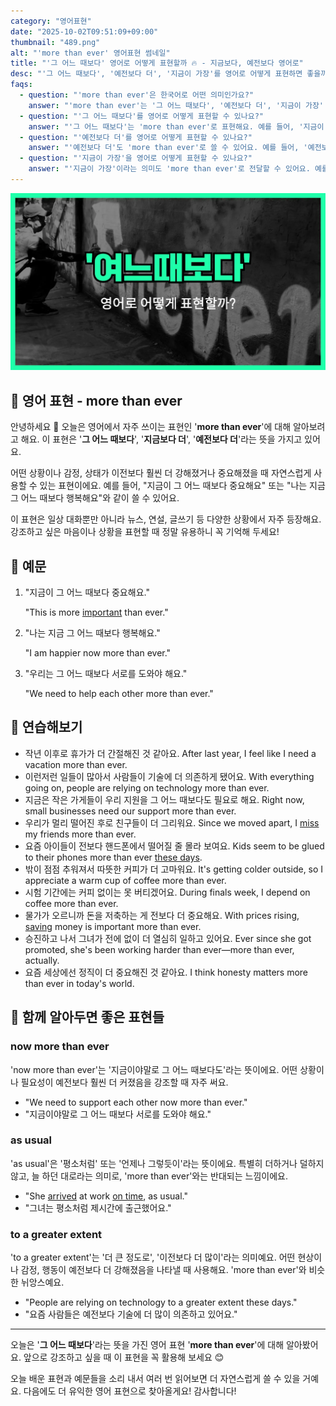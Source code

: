 ```yaml
---
category: "영어표현"
date: "2025-10-02T09:51:09+09:00"
thumbnail: "489.png"
alt: "'more than ever' 영어표현 썸네일"
title: "'그 어느 때보다' 영어로 어떻게 표현할까 🔥 - 지금보다, 예전보다 영어로"
desc: "'그 어느 때보다', '예전보다 더', '지금이 가장'를 영어로 어떻게 표현하면 좋을까요? '지금이 그 어느 때보다 중요해요.', '예전보다 더 필요해요.' 등을 영어로 표현하는 법을 배워봅시다. 다양한 예문을 통해서 연습하고 본인의 표현으로 만들어 보세요."
faqs: 
  - question: "'more than ever'은 한국어로 어떤 의미인가요?"
    answer: "'more than ever'는 '그 어느 때보다', '예전보다 더', '지금이 가장' 등으로 해석돼요. 이전과 비교해서 지금이 가장 강하거나 중요한 상태를 강조할 때 써요."
  - question: "'그 어느 때보다'를 영어로 어떻게 표현할 수 있나요?"
    answer: "'그 어느 때보다'는 'more than ever'로 표현해요. 예를 들어, '지금이 그 어느 때보다 중요해요.'는 'It's more important than ever.'라고 해요."
  - question: "'예전보다 더'를 영어로 어떻게 표현할 수 있나요?"
    answer: "'예전보다 더'도 'more than ever'로 쓸 수 있어요. 예를 들어, '예전보다 더 필요해요.'는 'I need it more than ever.'라고 말해요."
  - question: "'지금이 가장'을 영어로 어떻게 표현할 수 있나요?"
    answer: "'지금이 가장'이라는 의미도 'more than ever'로 전달할 수 있어요. 예를 들어, '지금이 가장 힘들어요.'는 'I'm struggling more than ever.'라고 해요."
---
```


!['more than ever' 영어표현](./489.png)

## 🌟 영어 표현 - more than ever

안녕하세요 👋 오늘은 영어에서 자주 쓰이는 표현인 '**more than ever**'에 대해 알아보려고 해요. 이 표현은 '**그 어느 때보다**', '**지금보다 더**', '**예전보다 더**'라는 뜻을 가지고 있어요.

어떤 상황이나 감정, 상태가 이전보다 훨씬 더 강해졌거나 중요해졌을 때 자연스럽게 사용할 수 있는 표현이에요. 예를 들어, "지금이 그 어느 때보다 중요해요" 또는 "나는 지금 그 어느 때보다 행복해요"와 같이 쓸 수 있어요.

이 표현은 일상 대화뿐만 아니라 뉴스, 연설, 글쓰기 등 다양한 상황에서 자주 등장해요. 강조하고 싶은 마음이나 상황을 표현할 때 정말 유용하니 꼭 기억해 두세요!

## 📖 예문

1. "지금이 그 어느 때보다 중요해요."

   "This is more [important](/blog/in-english/318.important/) than ever."

2. "나는 지금 그 어느 때보다 행복해요."

   "I am happier now more than ever."

3. "우리는 그 어느 때보다 서로를 도와야 해요."

   "We need to help each other more than ever."



## 💬 연습해보기

<ul data-interactive-list>

  <li data-interactive-item>
    <span data-toggler>작년 이후로 휴가가 더 간절해진 것 같아요.</span>
    <span data-answer>After last year, I feel like I need a vacation more than ever.</span>
  </li>

  <li data-interactive-item>
    <span data-toggler>이런저런 일들이 많아서 사람들이 기술에 더 의존하게 됐어요.</span>
    <span data-answer>With everything going on, people are relying on technology more than ever.</span>
  </li>

  <li data-interactive-item>
    <span data-toggler>지금은 작은 가게들이 우리 지원을 그 어느 때보다도 필요로 해요.</span>
    <span data-answer>Right now, small businesses need our support more than ever.</span>
  </li>

  <li data-interactive-item>
    <span data-toggler>우리가 멀리 떨어진 후로 친구들이 더 그리워요.</span>
    <span data-answer>Since we moved apart, I <a href="/blog/in-english/339.miss/">miss</a> my friends more than ever.</span>
  </li>

  <li data-interactive-item>
    <span data-toggler>요즘 아이들이 전보다 핸드폰에서 떨어질 줄 몰라 보여요.</span>
    <span data-answer>Kids seem to be glued to their phones more than ever <a href="/blog/in-english/417.these-days/">these days</a>.</span>
  </li>

  <li data-interactive-item>
    <span data-toggler>밖이 점점 추워져서 따뜻한 커피가 더 고마워요.</span>
    <span data-answer>It's getting colder outside, so I appreciate a warm cup of coffee more than ever.</span>
  </li>

  <li data-interactive-item>
    <span data-toggler>시험 기간에는 커피 없이는 못 버티겠어요.</span>
    <span data-answer>During finals week, I depend on coffee more than ever.</span>
  </li>

  <li data-interactive-item>
    <span data-toggler>물가가 오르니까 돈을 저축하는 게 전보다 더 중요해요.</span>
    <span data-answer>With prices rising, <a href="/blog/in-english/293.save/">saving</a> money is important more than ever.</span>
  </li>

  <li data-interactive-item>
    <span data-toggler>승진하고 나서 그녀가 전에 없이 더 열심히 일하고 있어요.</span>
    <span data-answer>Ever since she got promoted, she's been working harder than ever—more than ever, actually.</span>
  </li>

  <li data-interactive-item>
    <span data-toggler>요즘 세상에선 정직이 더 중요해진 것 같아요.</span>
    <span data-answer>I think honesty matters more than ever in today's world.</span>
  </li>

</ul>

## 🤝 함께 알아두면 좋은 표현들

### now more than ever

'now more than ever'는 '지금이야말로 그 어느 때보다도'라는 뜻이에요. 어떤 상황이나 필요성이 예전보다 훨씬 더 커졌음을 강조할 때 자주 써요.

- "We need to support each other now more than ever."
- "지금이야말로 그 어느 때보다 서로를 도와야 해요."

### as usual

'as usual'은 '평소처럼' 또는 '언제나 그렇듯이'라는 뜻이에요. 특별히 더하거나 덜하지 않고, 늘 하던 대로라는 의미로, 'more than ever'와는 반대되는 느낌이에요.

- "She [arrived](/blog/in-english/403.arrive/) at work [on time](/blog/vocab-1/043.on-time/), as usual."
- "그녀는 평소처럼 제시간에 출근했어요."

### to a greater extent

'to a greater extent'는 '더 큰 정도로', '이전보다 더 많이'라는 의미예요. 어떤 현상이나 감정, 행동이 예전보다 더 강해졌음을 나타낼 때 사용해요. 'more than ever'와 비슷한 뉘앙스예요.

- "People are relying on technology to a greater extent these days."
- "요즘 사람들은 예전보다 기술에 더 많이 의존하고 있어요."

---

오늘은 '**그 어느 때보다**'라는 뜻을 가진 영어 표현 '**more than ever**'에 대해 알아봤어요. 앞으로 강조하고 싶을 때 이 표현을 꼭 활용해 보세요 😊

오늘 배운 표현과 예문들을 소리 내서 여러 번 읽어보면 더 자연스럽게 쓸 수 있을 거예요. 다음에도 더 유익한 영어 표현으로 찾아올게요! 감사합니다!

